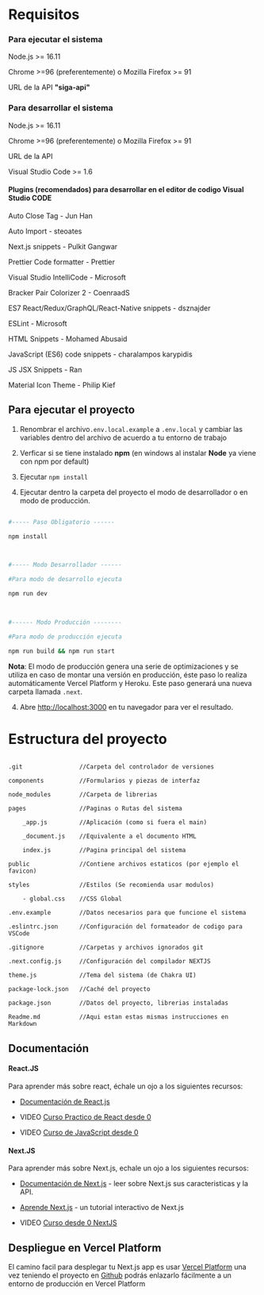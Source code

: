 # Requisitos

  

### Para ejecutar el sistema

Node.js >= 16.11

Chrome >=96 (preferentemente) o Mozilla Firefox >= 91

URL de la API **"siga-api"**

  

### Para desarrollar el sistema

Node.js >= 16.11

Chrome >=96 (preferentemente) o Mozilla Firefox >= 91

URL de la API

Visual Studio Code >= 1.6

  

#### Plugins (recomendados) para desarrollar en el editor de codigo Visual Studio CODE

Auto Close Tag - Jun Han

Auto Import - steoates

Next.js snippets - Pulkit Gangwar

Prettier Code formatter - Prettier

Visual Studio IntelliCode - Microsoft

Bracker Pair Colorizer 2 - CoenraadS

ES7 React/Redux/GraphQL/React-Native snippets - dsznajder

ESLint - Microsoft

HTML Snippets - Mohamed Abusaid

JavaScript (ES6) code snippets - charalampos karypidis

JS JSX Snippets - Ran

Material Icon Theme - Philip Kief

  

## Para ejecutar el proyecto

  

1. Renombrar el archivo``.env.local.example`` a ``.env.local`` y cambiar las variables dentro del archivo de acuerdo a tu entorno de trabajo

2. Verficar si se tiene instalado **npm**  (en windows al instalar **Node** ya viene con npm por default)

3.  Ejecutar ``npm install``

4. Ejecutar dentro la carpeta del proyecto el modo de desarrollador o en modo de producción.

```bash

#----- Paso Obligatorio ------

npm install

  

#----- Modo Desarrollador ------

#Para modo de desarrollo ejecuta

npm run dev

  

#------ Modo Producción --------

#Para modo de producción ejecuta

npm run build && npm run start

```

**Nota**: El modo de producción genera una serie de optimizaciones y se utiliza en caso de montar una versión en producción, éste paso lo realiza automáticamente Vercel Platform y Heroku. Este paso generará una nueva carpeta llamada `.next`.

  

4. Abre [http://localhost:3000](http://localhost:3000) en tu navegador para ver el resultado.

  

# Estructura del proyecto

```

.git 				//Carpeta del controlador de versiones

components 			//Formularios y piezas de interfaz

node_modules 		//Carpeta de librerias

pages 				//Paginas o Rutas del sistema

	_app.js 		//Aplicación (como si fuera el main)

	_document.js 	//Equivalente a el documento HTML

	index.js 		//Pagina principal del sistema

public 				//Contiene archivos estaticos (por ejemplo el favicon)

styles 				//Estilos (Se recomienda usar modulos)

	- global.css 	//CSS Global

.env.example		//Datos necesarios para que funcione el sistema

.eslintrc.json 		//Configuración del formateador de codigo para VSCode

.gitignore 			//Carpetas y archivos ignorados git

.next.config.js 	//Configuración del compilador NEXTJS

theme.js 			//Tema del sistema (de Chakra UI)

package-lock.json 	//Caché del proyecto

package.json 		//Datos del proyecto, librerias instaladas

Readme.md 			//Aqui estan estas mismas instrucciones en Markdown

```

  

## Documentación

  

#### React.JS

Para aprender más sobre react, échale un ojo a los siguientes recursos:

  

- [Documentación de React.js](https://es.reactjs.org/)

- VIDEO [Curso Practico de React desde 0](https://www.youtube.com/watch?v=T_j60n1zgu0)

- VIDEO [Curso de JavaScript desde 0](https://www.youtube.com/watch?v=RqQ1d1qEWlE)

  

#### Next.JS

Para aprender más sobre Next.js, echale un ojo a los siguientes recursos:

  

- [Documentación de Next.js](https://nextjs.org/docs) - leer sobre Next.js sus caracteristicas y la API.

- [Aprende Next.js](https://nextjs.org/learn) - un tutorial interactivo de Next.js

- VIDEO [Curso desde 0 NextJS](https://youtu.be/2jxc8DMzt0I)

  

## Despliegue en Vercel Platform

  

El camino facil para desplegar tu Next.js app es usar [Vercel Platform](https://vercel.com/new?utm_medium=default-template&filter=next.js&utm_source=create-next-app&utm_campaign=create-next-app-readme) una vez teniendo el proyecto en [Github](github.com) podrás enlazarlo fácilmente a un entorno de producción en Vercel Platform